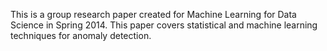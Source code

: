 This is a group research paper created for Machine Learning for Data Science in Spring 2014. This paper covers statistical and machine learning techniques for anomaly detection.
